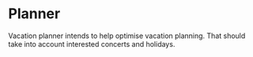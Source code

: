 # Planner

Vacation planner intends to help optimise vacation planning.
That should take into account interested concerts and holidays.
